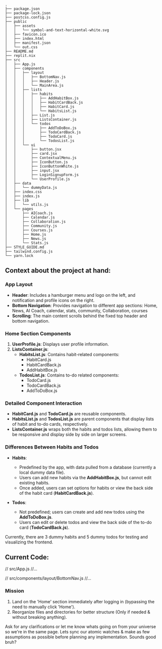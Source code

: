 ```
.
├── package.json
├── package-lock.json
├── postcss.config.js
├── public
│   ├── assets
│   │   └── symbol-and-text-horizontal-white.svg
│   ├── favicon.ico
│   ├── index.html
│   ├── manifest.json
│   └── out.css
├── README.md
├── replit.nix
├── src
│   ├── App.js
│   ├── components
│   │   ├── layout
│   │   │   ├── BottomNav.js
│   │   │   ├── Header.js
│   │   │   └── MainArea.js
│   │   ├── lists
│   │   │   ├── habits
│   │   │   │   ├── AddHabitBox.js
│   │   │   │   ├── HabitCardBack.js
│   │   │   │   ├── HabitCard.js
│   │   │   │   └── HabitsList.js
│   │   │   ├── List.js
│   │   │   ├── ListsContainer.js
│   │   │   └── todos
│   │   │       ├── AddToDoBox.js
│   │   │       ├── TodoCardBack.js
│   │   │       ├── TodoCard.js
│   │   │       └── TodosList.js
│   │   └── ui
│   │       ├── button.jsx
│   │       ├── card.jsx
│   │       ├── ContextualMenu.js
│   │       ├── IconButton.js
│   │       ├── IconButtonWhite.js
│   │       ├── input.jsx
│   │       ├── LoginSignupForm.js
│   │       └── UserProfile.js
│   ├── data
│   │   └── dummyData.js
│   ├── index.css
│   ├── index.js
│   ├── lib
│   │   └── utils.js
│   └── pages
│       ├── AICoach.js
│       ├── Calendar.js
│       ├── Collaboration.js
│       ├── Community.js
│       ├── Courses.js
│       ├── Home.js
│       ├── News.js
│       └── Stats.js
├── STYLE_GUIDE.md
├── tailwind.config.js
└── yarn.lock
```


## Context about the project at hand:

### App Layout

- **Header**: Includes a hamburger menu and logo on the left, and notification and profile icons on the right.
- **Bottom Navigation**: Provides navigation to different app sections: Home, News, AI Coach, calendar, stats, community, Collaboration, courses
- **Scrolling**: The main content scrolls behind the fixed top header and bottom navigation.

### Home Section Components

1. **UserProfile.js**: Displays user profile information.
2. **ListsContainer.js**:
   - **HabitsList.js**: Contains habit-related components:
     - HabitCard.js
     - HabitCardBack.js
     - AddHabitBox.js
   - **TodosList.js**: Contains to-do related components:
     - TodoCard.js
     - TodoCardBack.js
     - AddToDoBox.js

### Detailed Component Interaction

- **HabitCard.js** and **TodoCard.js** are reusable components.
- **HabitsList.js** and **TodosList.js** are parent components that display lists of habit and to-do cards, respectively.
- **ListsContainer.js** wraps both the habits and todos lists, allowing them to be responsive and display side by side on larger screens.

### Differences Between Habits and Todos

- **Habits**:
  - Predefined by the app, with data pulled from a database (currently a local dummy data file).
  - Users can add new habits via the **AddHabitBox.js**, but cannot edit existing habits.
  - Once added, users can set options for habits or view the back side of the habit card (**HabitCardBack.js**).

- **Todos**:
  - Not predefined; users can create and add new todos using the **AddToDoBox.js**.
  - Users can edit or delete todos and view the back side of the to-do card (**TodoCardBack.js**).

Currently, there are 3 dummy habits and 5 dummy todos for testing and visualizing the frontend.

## Current Code:

// src/App.js
//...

// src/components/layout/BottomNav.js
//...

### Mission

1. Land on the 'Home' section immediately after logging in (bypassing the need to manually click 'Home').
2. Reorganize files and directories for better structure (Only if needed & without breaking anything).

Ask for any clarifications or let me know whats going on from your universe so we're in the same page. Lets sync our atomic watches & make as few assumptions as possible before planning any implementation. Sounds good bruh?